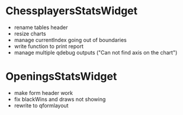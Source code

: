 # ChessplayersStatsWidget
- rename tables header
- resize charts
- manage currentIndex going out of boundaries
- write function to print report
- manage multiple qdebug outputs ("Can not find axis on the chart")
# OpeningsStatsWidget
- make form header work
- fix blackWins and draws not showing
- rewrite to qformlayout
